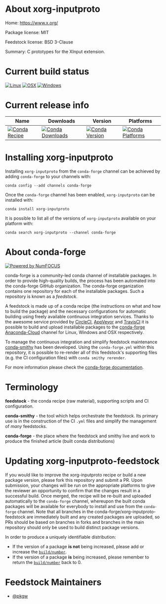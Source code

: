 <!--
# -*- mode: jinja -*-
-->

About xorg-inputproto
=====================

Home: https://www.x.org/

Package license: MIT

Feedstock license: BSD 3-Clause

Summary: C prototypes for the XInput extension.



Current build status
====================

[![Linux](https://img.shields.io/circleci/project/github/conda-forge/xorg-inputproto-feedstock/master.svg?label=Linux)](https://circleci.com/gh/conda-forge/xorg-inputproto-feedstock)
[![OSX](https://img.shields.io/travis/conda-forge/xorg-inputproto-feedstock/master.svg?label=macOS)](https://travis-ci.org/conda-forge/xorg-inputproto-feedstock)
[![Windows](https://img.shields.io/appveyor/ci/conda-forge/xorg-inputproto-feedstock/master.svg?label=Windows)](https://ci.appveyor.com/project/conda-forge/xorg-inputproto-feedstock/branch/master)

Current release info
====================

| Name | Downloads | Version | Platforms |
| --- | --- | --- | --- |
| [![Conda Recipe](https://img.shields.io/badge/recipe-xorg--inputproto-green.svg)](https://anaconda.org/conda-forge/xorg-inputproto) | [![Conda Downloads](https://img.shields.io/conda/dn/conda-forge/xorg-inputproto.svg)](https://anaconda.org/conda-forge/xorg-inputproto) | [![Conda Version](https://img.shields.io/conda/vn/conda-forge/xorg-inputproto.svg)](https://anaconda.org/conda-forge/xorg-inputproto) | [![Conda Platforms](https://img.shields.io/conda/pn/conda-forge/xorg-inputproto.svg)](https://anaconda.org/conda-forge/xorg-inputproto) |

Installing xorg-inputproto
==========================

Installing `xorg-inputproto` from the `conda-forge` channel can be achieved by adding `conda-forge` to your channels with:

```
conda config --add channels conda-forge
```

Once the `conda-forge` channel has been enabled, `xorg-inputproto` can be installed with:

```
conda install xorg-inputproto
```

It is possible to list all of the versions of `xorg-inputproto` available on your platform with:

```
conda search xorg-inputproto --channel conda-forge
```


About conda-forge
=================

[![Powered by NumFOCUS](https://img.shields.io/badge/powered%20by-NumFOCUS-orange.svg?style=flat&colorA=E1523D&colorB=007D8A)](http://numfocus.org)

conda-forge is a community-led conda channel of installable packages.
In order to provide high-quality builds, the process has been automated into the
conda-forge GitHub organization. The conda-forge organization contains one repository
for each of the installable packages. Such a repository is known as a *feedstock*.

A feedstock is made up of a conda recipe (the instructions on what and how to build
the package) and the necessary configurations for automatic building using freely
available continuous integration services. Thanks to the awesome service provided by
[CircleCI](https://circleci.com/), [AppVeyor](https://www.appveyor.com/)
and [TravisCI](https://travis-ci.org/) it is possible to build and upload installable
packages to the [conda-forge](https://anaconda.org/conda-forge)
[Anaconda-Cloud](https://anaconda.org/) channel for Linux, Windows and OSX respectively.

To manage the continuous integration and simplify feedstock maintenance
[conda-smithy](https://github.com/conda-forge/conda-smithy) has been developed.
Using the ``conda-forge.yml`` within this repository, it is possible to re-render all of
this feedstock's supporting files (e.g. the CI configuration files) with ``conda smithy rerender``.

For more information please check the [conda-forge documentation](https://conda-forge.org/docs/).

Terminology
===========

**feedstock** - the conda recipe (raw material), supporting scripts and CI configuration.

**conda-smithy** - the tool which helps orchestrate the feedstock.
                   Its primary use is in the construction of the CI ``.yml`` files
                   and simplify the management of *many* feedstocks.

**conda-forge** - the place where the feedstock and smithy live and work to
                  produce the finished article (built conda distributions)


Updating xorg-inputproto-feedstock
==================================

If you would like to improve the xorg-inputproto recipe or build a new
package version, please fork this repository and submit a PR. Upon submission,
your changes will be run on the appropriate platforms to give the reviewer an
opportunity to confirm that the changes result in a successful build. Once
merged, the recipe will be re-built and uploaded automatically to the
`conda-forge` channel, whereupon the built conda packages will be available for
everybody to install and use from the `conda-forge` channel.
Note that all branches in the conda-forge/xorg-inputproto-feedstock are
immediately built and any created packages are uploaded, so PRs should be based
on branches in forks and branches in the main repository should only be used to
build distinct package versions.

In order to produce a uniquely identifiable distribution:
 * If the version of a package **is not** being increased, please add or increase
   the [``build/number``](https://conda.io/docs/user-guide/tasks/build-packages/define-metadata.html#build-number-and-string).
 * If the version of a package **is** being increased, please remember to return
   the [``build/number``](https://conda.io/docs/user-guide/tasks/build-packages/define-metadata.html#build-number-and-string)
   back to 0.

Feedstock Maintainers
=====================

* [@pkgw](https://github.com/pkgw/)

